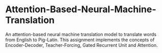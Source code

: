 # Attention-Based-Neural-Machine-Translation
An attention-based neural machine translation model to translate words from English to Pig-Latin.
This assignment implements the concepts of Encoder-Decoder, Teacher-Forcing, Gated Recurrent Unit and Attention.

